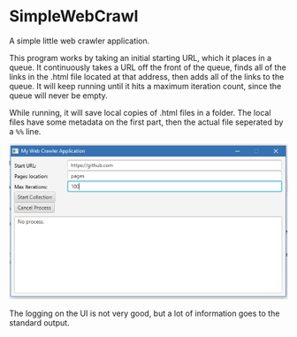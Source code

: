 # SimpleWebCrawl
A simple little web crawler application.

This program works by taking an initial starting URL, which it places in a queue. It continuously takes a URL off the front of the queue, finds all of the links in the .html file located at that address, then adds all of the links to the queue. It will keep running until it hits a maximum iteration count, since the queue will never be empty.

While running, it will save local copies of .html files in a folder. The local files have some metadata on the first part, then the actual file seperated by a `%%` line.

![Screenshot of the UI](https://raw.githubusercontent.com/kvn-prhn/SimpleWebCrawl/master/MyWebCrawlScreenshot.png)

The logging on the UI is not very good, but a lot of information goes to the standard output. 
